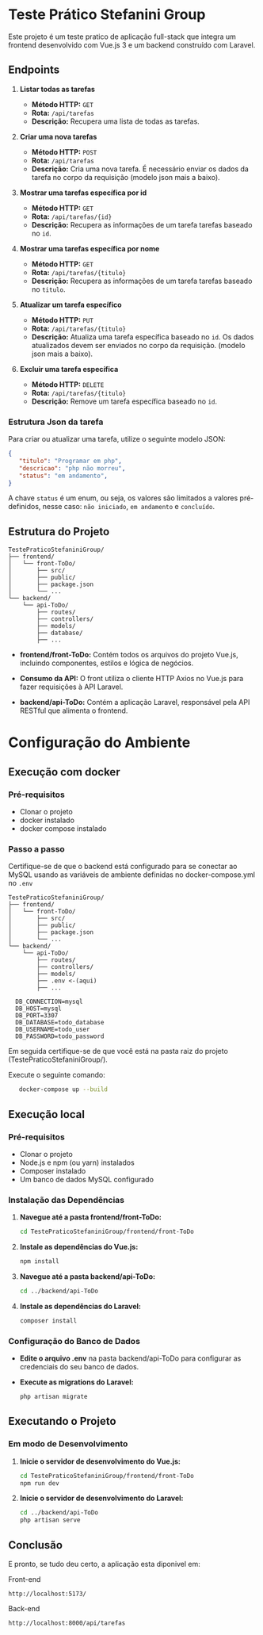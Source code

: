 # Teste Prático Stefanini Group

Este projeto é um teste pratico de aplicação full-stack que integra um frontend desenvolvido com Vue.js 3 e um backend construído com Laravel. 

## Endpoints

1. **Listar todas as tarefas**
   - **Método HTTP:** `GET`
   - **Rota:** `/api/tarefas`
   - **Descrição:** Recupera uma lista de todas as tarefas.

2. **Criar uma nova tarefas**
   - **Método HTTP:** `POST`
   - **Rota:** `/api/tarefas`
   - **Descrição:** Cria uma nova tarefa. 
   É necessário enviar os dados da tarefa no corpo da requisição (modelo json mais a baixo).

3. **Mostrar uma tarefas específica por id**
   - **Método HTTP:** `GET`
   - **Rota:** `/api/tarefas/{id}`
   - **Descrição:** Recupera as informações de um tarefa tarefas baseado no `id`.

3. **Mostrar uma tarefas específica por nome**
   - **Método HTTP:** `GET`
   - **Rota:** `/api/tarefas/{titulo}`
   - **Descrição:** Recupera as informações de um tarefa tarefas baseado no `titulo`.

4. **Atualizar um tarefa específico**
   - **Método HTTP:** `PUT`
   - **Rota:** `/api/tarefas/{titulo}`
   - **Descrição:** Atualiza uma tarefa específica baseado no `id`. Os dados atualizados devem ser enviados no corpo da requisição. (modelo json mais a baixo).

5. **Excluir uma tarefa específica**
   - **Método HTTP:** `DELETE`
   - **Rota:** `/api/tarefas/{titulo}`
   - **Descrição:** Remove um tarefa específica baseado no `id`.

### Estrutura Json da tarefa

Para criar ou atualizar uma tarefa, utilize o seguinte modelo JSON:

```json
{
   "titulo": "Programar em php",
   "descricao": "php não morreu",
   "status": "em andamento",
}
```
A chave `status` é um enum, ou seja, os valores são limitados a valores pré-definidos, nesse caso: `não iniciado`, `em andamento` e `concluído`.

## Estrutura do Projeto

```
TestePraticoStefaniniGroup/
├── frontend/
│   └── front-ToDo/
│       ├── src/
│       ├── public/
│       ├── package.json
│       └── ...
└── backend/
    └── api-ToDo/
        ├── routes/
        ├── controllers/
        ├── models/
        ├── database/
        ├── ...
```

* **frontend/front-ToDo:** Contém todos os arquivos do projeto Vue.js, incluindo componentes, estilos e lógica de negócios.

* **Consumo da API:** O front utiliza o cliente HTTP Axios no Vue.js para fazer requisições à API Laravel.

* **backend/api-ToDo:** Contém a aplicação Laravel, responsável pela API RESTful que alimenta o frontend.

# Configuração do Ambiente

## Execução com docker
### Pré-requisitos
* Clonar o projeto
* docker instalado
* docker compose instalado

### Passo a passo
Certifique-se de que o backend está configurado para se conectar ao MySQL usando as variáveis de ambiente definidas no docker-compose.yml no `.env`

```
TestePraticoStefaniniGroup/
├── frontend/
│   └── front-ToDo/
│       ├── src/
│       ├── public/
│       ├── package.json
│       └── ...
└── backend/
    └── api-ToDo/
        ├── routes/
        ├── controllers/
        ├── models/
        ├── .env <-(aqui)
        ├── ...
```

      DB_CONNECTION=mysql
      DB_HOST=mysql
      DB_PORT=3307
      DB_DATABASE=todo_database
      DB_USERNAME=todo_user
      DB_PASSWORD=todo_password
   
Em seguida certifique-se de que você está na pasta raiz do projeto (TestePraticoStefaniniGroup/).

Execute o seguinte comando:

```bash
   docker-compose up --build
```

## Execução local

### Pré-requisitos
* Clonar o projeto
* Node.js e npm (ou yarn) instalados
* Composer instalado
* Um banco de dados MySQL configurado

### Instalação das Dependências

1. **Navegue até a pasta frontend/front-ToDo:**
   ```bash
   cd TestePraticoStefaniniGroup/frontend/front-ToDo
   ```
2. **Instale as dependências do Vue.js:**
   ```bash
   npm install
   ```

3. **Navegue até a pasta backend/api-ToDo:**
   ```bash
   cd ../backend/api-ToDo
   ```
4. **Instale as dependências do Laravel:**
   ```bash
   composer install
   ```

### Configuração do Banco de Dados
* **Edite o arquivo .env** na pasta backend/api-ToDo para configurar as credenciais do seu banco de dados.

* **Execute as migrations do Laravel:**
   ```bash
   php artisan migrate
   ```

## Executando o Projeto

### Em modo de Desenvolvimento

1. **Inicie o servidor de desenvolvimento do Vue.js:**
   ```bash
   cd TestePraticoStefaniniGroup/frontend/front-ToDo
   npm run dev
   ```

2. **Inicie o servidor de desenvolvimento do Laravel:**
   ```bash
   cd ../backend/api-ToDo
   php artisan serve
   ```

## Conclusão
 
E pronto, se tudo deu certo, a aplicação esta diponivel em:

Front-end 
```
http://localhost:5173/
```
Back-end 
```
http://localhost:8000/api/tarefas
```
